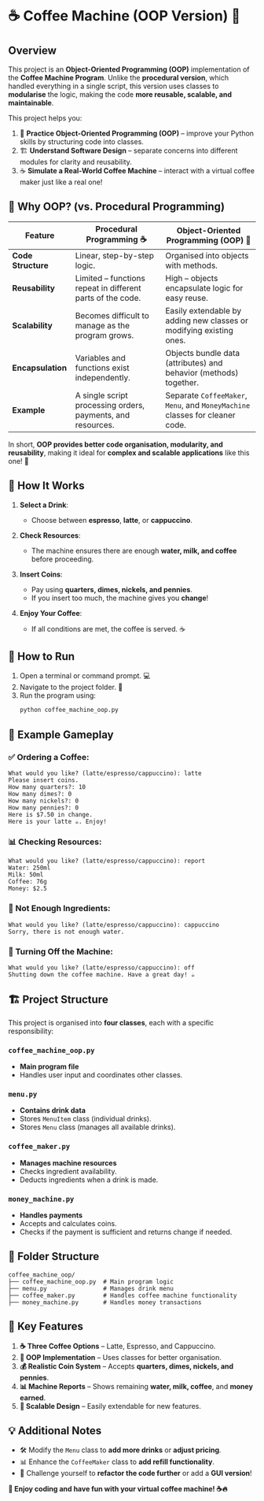 # ☕ **Coffee Machine (OOP Version) 🚀**  

## Overview  
This project is an **Object-Oriented Programming (OOP)** implementation of the **Coffee Machine Program**. Unlike the **procedural version**, which handled everything in a single script, this version uses classes to **modularise** the logic, making the code **more reusable, scalable, and maintainable**.  

This project helps you:  
1. 🧠 **Practice Object-Oriented Programming (OOP)** – improve your Python skills by structuring code into classes.  
2. 🏗️ **Understand Software Design** – separate concerns into different modules for clarity and reusability.  
3. ☕ **Simulate a Real-World Coffee Machine** – interact with a virtual coffee maker just like a real one!  

## 🌟 **Why OOP?** (vs. Procedural Programming)  

| **Feature**        | **Procedural Programming** ☕ | **Object-Oriented Programming (OOP)** 🚀 |
|--------------------|-----------------------------|------------------------------------------|
| **Code Structure**  | Linear, step-by-step logic. | Organised into objects with methods. |
| **Reusability**  | Limited – functions repeat in different parts of the code. | High – objects encapsulate logic for easy reuse. |
| **Scalability**  | Becomes difficult to manage as the program grows. | Easily extendable by adding new classes or modifying existing ones. |
| **Encapsulation** | Variables and functions exist independently. | Objects bundle data (attributes) and behavior (methods) together. |
| **Example**  | A single script processing orders, payments, and resources. | Separate `CoffeeMaker`, `Menu`, and `MoneyMachine` classes for cleaner code. |

In short, **OOP provides better code organisation, modularity, and reusability**, making it ideal for **complex and scalable applications** like this one! 🚀  

## 🎯 **How It Works**  

1. **Select a Drink**:  
   - Choose between **espresso**, **latte**, or **cappuccino**.  

2. **Check Resources**:  
   - The machine ensures there are enough **water, milk, and coffee** before proceeding.  

3. **Insert Coins**:  
   - Pay using **quarters, dimes, nickels, and pennies**.  
   - If you insert too much, the machine gives you **change**!  

4. **Enjoy Your Coffee**:  
   - If all conditions are met, the coffee is served. ☕  

## 📌 **How to Run**  

1. Open a terminal or command prompt. 💻  
2. Navigate to the project folder. 📂  
3. Run the program using:  
   ```bash
   python coffee_machine_oop.py
   ```  

## 📝 **Example Gameplay**  

### ✅ Ordering a Coffee:  
```plaintext
What would you like? (latte/espresso/cappuccino): latte
Please insert coins.
How many quarters?: 10
How many dimes?: 0
How many nickels?: 0
How many pennies?: 0
Here is $7.50 in change.
Here is your latte ☕️. Enjoy!
```

### 📊 Checking Resources:  
```plaintext
What would you like? (latte/espresso/cappuccino): report
Water: 250ml
Milk: 50ml
Coffee: 76g
Money: $2.5
```

### 🚫 Not Enough Ingredients:  
```plaintext
What would you like? (latte/espresso/cappuccino): cappuccino
Sorry, there is not enough water.
```

### 🔌 Turning Off the Machine:  
```plaintext
What would you like? (latte/espresso/cappuccino): off
Shutting down the coffee machine. Have a great day! ☕️
```

## 🏗️ **Project Structure**  

This project is organised into **four classes**, each with a specific responsibility:  

### `coffee_machine_oop.py`  
- **Main program file**  
- Handles user input and coordinates other classes.  

### `menu.py`  
- **Contains drink data**  
- Stores `MenuItem` class (individual drinks).  
- Stores `Menu` class (manages all available drinks).  

### `coffee_maker.py`  
- **Manages machine resources**  
- Checks ingredient availability.  
- Deducts ingredients when a drink is made.  

### `money_machine.py`  
- **Handles payments**  
- Accepts and calculates coins.  
- Checks if the payment is sufficient and returns change if needed.  

## 📁 **Folder Structure**  

```
coffee_machine_oop/
├── coffee_machine_oop.py  # Main program logic
├── menu.py                # Manages drink menu
├── coffee_maker.py        # Handles coffee machine functionality
├── money_machine.py       # Handles money transactions
```

## 🌟 **Key Features**  

1. **☕ Three Coffee Options** – Latte, Espresso, and Cappuccino.  
2. **🔄 OOP Implementation** – Uses classes for better organisation.  
3. **💰 Realistic Coin System** – Accepts **quarters, dimes, nickels, and pennies**.  
4. **📊 Machine Reports** – Shows remaining **water, milk, coffee**, and **money earned**.  
5. **🚀 Scalable Design** – Easily extendable for new features.  

## 💡 **Additional Notes**  

- 🛠️ Modify the `Menu` class to **add more drinks** or **adjust pricing**.  
- 📊 Enhance the `CoffeeMaker` class to **add refill functionality**.  
- 🎉 Challenge yourself to **refactor the code further** or add a **GUI version**!  

**🚀 Enjoy coding and have fun with your virtual coffee machine! ☕🔥**  